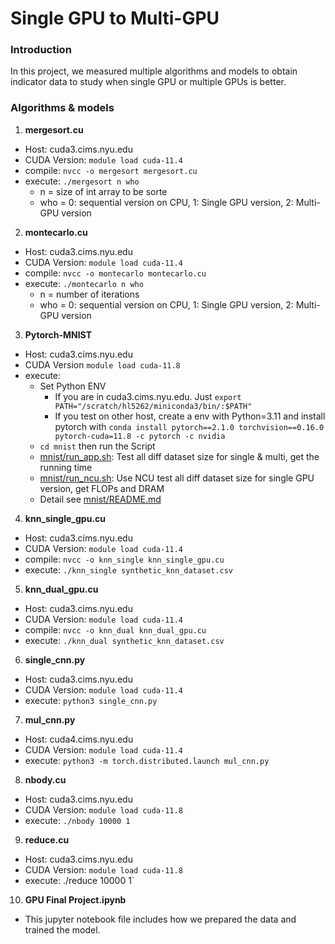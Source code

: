 # Single GPU to Multi-GPU


### Introduction

In this project, we measured multiple algorithms and models to obtain indicator data to study when single GPU or multiple GPUs is better.

### Algorithms & models

1. **mergesort.cu**
- Host: cuda3.cims.nyu.edu
- CUDA Version: `module load cuda-11.4`
- compile: `nvcc -o mergesort mergesort.cu`
- execute: `./mergesort n who`
  - n = size of int array to be sorte
  - who = 0: sequential version on CPU, 1: Single GPU version, 2: Multi-GPU version

2. **montecarlo.cu**
- Host: cuda3.cims.nyu.edu
- CUDA Version: `module load cuda-11.4`
- compile: `nvcc -o montecarlo montecarlo.cu`
- execute: `./montecarlo n who`
  - n = number of iterations
  - who = 0: sequential version on CPU, 1: Single GPU version, 2: Multi-GPU version

3. **Pytorch-MNIST**
- Host: cuda3.cims.nyu.edu
- CUDA Version `module load cuda-11.8`
- execute:
  - Set Python ENV
    - If you are in cuda3.cims.nyu.edu. Just `export PATH="/scratch/hl5262/miniconda3/bin/:$PATH"`
    - If you test on other host, create a env with Python=3.11 and install pytorch with `conda install pytorch==2.1.0 torchvision==0.16.0 pytorch-cuda=11.8 -c pytorch -c nvidia`
  - `cd mnist` then run the Script
  - [mnist/run_app.sh](mnist/run_app.sh): Test all diff dataset size for single & multi, get the running time
  - [mnist/run_ncu.sh](mnist/run_ncu.sh): Use NCU test all diff dataset size for single GPU version, get FLOPs and DRAM
  - Detail see [mnist/README.md](mnist/README.md)


4. **knn_single_gpu.cu**
- Host: cuda3.cims.nyu.edu
- CUDA Version: `module load cuda-11.4`
- compile: `nvcc -o knn_single knn_single_gpu.cu`
- execute: `./knn_single synthetic_knn_dataset.csv `

5. **knn_dual_gpu.cu**
- Host: cuda3.cims.nyu.edu
- CUDA Version: `module load cuda-11.4`
- compile: `nvcc -o knn_dual knn_dual_gpu.cu`
- execute: `./knn_dual synthetic_knn_dataset.csv`

6. **single_cnn.py**
- Host: cuda3.cims.nyu.edu
- CUDA Version: `module load cuda-11.4`
- execute: `python3 single_cnn.py`


7. **mul_cnn.py**
- Host: cuda4.cims.nyu.edu
- CUDA Version: `module load cuda-11.4`
- execute: `python3 -m torch.distributed.launch mul_cnn.py`

8. **nbody.cu**
- Host: cuda3.cims.nyu.edu
- CUDA Version: `module load cuda-11.8`
- execute: `./nbody 10000 1`

9. **reduce.cu**
- Host: cuda3.cims.nyu.edu
- CUDA Version: `module load cuda-11.8`
- execute: ./reduce 10000 1`

10. **GPU Final Project.ipynb**
- This jupyter notebook file includes how we prepared the data and trained the model.

